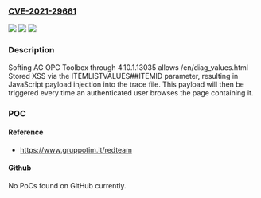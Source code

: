 ### [CVE-2021-29661](https://cve.mitre.org/cgi-bin/cvename.cgi?name=CVE-2021-29661)
![](https://img.shields.io/static/v1?label=Product&message=n%2Fa&color=blue)
![](https://img.shields.io/static/v1?label=Version&message=n%2Fa&color=blue)
![](https://img.shields.io/static/v1?label=Vulnerability&message=n%2Fa&color=brighgreen)

### Description

Softing AG OPC Toolbox through 4.10.1.13035 allows /en/diag_values.html Stored XSS via the ITEMLISTVALUES##ITEMID parameter, resulting in JavaScript payload injection into the trace file. This payload will then be triggered every time an authenticated user browses the page containing it.

### POC

#### Reference
- https://www.gruppotim.it/redteam

#### Github
No PoCs found on GitHub currently.

